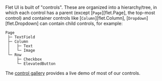 Flet UI is built of "controls". These are organized into a hierarchy/tree,
in which each control has a parent (except [`Page`][flet.Page], the top-most control) and container controls
like [`Column`][flet.Column], [`Dropdown`][flet.Dropdown] can contain child controls, for example:

```
Page
 ├─ TextField
 ├─ Column
 │   ├─ Text
 │   └─ Image
 └─ Row
     ├─ Checkbox
     └─ ElevatedButton
```

The [control gallery](https://flet-controls-gallery.fly.dev/layout) provides a live demo of most of our controls.
